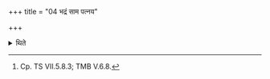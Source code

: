 +++
title = "04 भद्रं साम पत्नय"

+++

<details><summary>थिते</summary>

4. The wives (of those who are participating in the session) accompany in singing of the Bhadra-Sāman.[^1]  

[^1]: Cp. TS VII.5.8.3; TMB V.6.8. 
</details>
